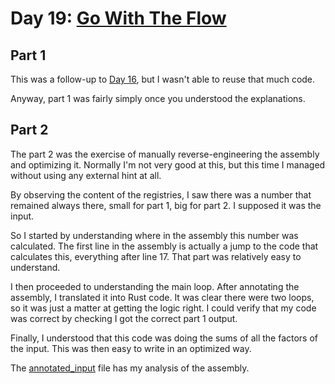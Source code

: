 # Day 19: [Go With The Flow](https://adventofcode.com/2018/day/19)

## Part 1

This was a follow-up to [Day 16](../day16/README.md), but I wasn't able to reuse that much code.

Anyway, part 1 was fairly simply once you understood the explanations.

## Part 2

The part 2 was the exercise of manually reverse-engineering the assembly and optimizing it. Normally I'm not very good at this, but this time I managed without using any external hint at all.

By observing the content of the registries, I saw there was a number that remained always there, small for part 1, big for part 2. I supposed it was the input.

So I started by understanding where in the assembly this number was calculated. The first line in the assembly is actually a jump to the code that calculates this, everything after line 17. That part was relatively easy to understand.

I then proceeded to understanding the main loop. After annotating the assembly, I translated it into Rust code. It was clear there were two loops, so it was just a matter at getting the logic right. I could verify that my code was correct by checking I got the correct part 1 output.

Finally, I understood that this code was doing the sums of all the factors of the input. This was then easy to write in an optimized way.

The [annotated_input](resources/annotated_input) file has my analysis of the assembly.